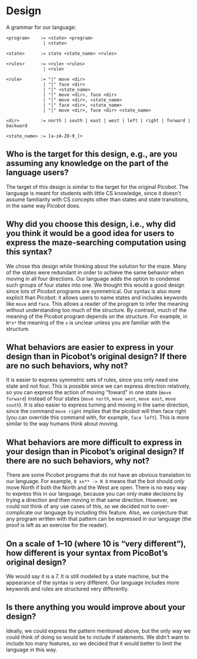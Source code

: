 # Design

A grammar for our language:
```
<program>    := <state> <program>
              | <state>

<state>      := state <state_name> <rules>

<rules>      := <rule> <rules>
              | <rule>

<rule>       := "|" move <dir>
              | "|" face <dir>
              | "|" <state_name>
              | "|" move <dir>, face <dir>
              | "|" move <dir>, <state_name>
              | "|" face <dir>, <state_name>
              | "|" move <dir>, face <dir> <state_name>

<dir>        := north | south | east | west | left | right | forward | backward

<state_name> := [a-zA-Z0-9_]+
```
## Who is the target for this design, e.g., are you assuming any knowledge on the part of the language users?

The target of this design is similar to the target for the original Picobot.
The language is meant for students with little CS knowledge, since it doesn't
assume familiarity with CS concepts other than states and state transitions, in
the same way Picobot does.

## Why did you choose this design, i.e., why did you think it would be a good idea for users to express the maze-searching computation using this syntax?

We chose this design while thinking about the solution for the maze.  Many of
the states were redundant in order to achieve the same behavior when moving in
all four directions.  Our language adds the option to condense such groups of
four states into one.  We thought this would a good design since lots of
Picobot programs are symmetrical.  Our syntax is also more explicit than
Picobot: it allows users to name states and includes keywords like `move` and
`face`.  This allows a reader of the program to infer the meaning without
understanding too much of the structure.  By contrast, much of the meaning of
the Picobot program depends on the structure.  For example, in `N*x*` the
meaning of the `x` is unclear unless you are familiar with the structure.

## What behaviors are easier to express in your design than in Picobot’s original design?  If there are no such behaviors, why not?

It is easier to express symmetric sets of rules, since you only need one state
and not four.  This is possible since we can express direction relatively, so
you can express the action of moving "foward" in one state (`move forward`)
instead of four states (`move north`, `move west`, `move east`, `move south`).
It is also easier to express turning and moving in the same direction, since
the command `move right` implies that the picobot will then face right (you can
override this command with, for example, `face left`).  This is more similar to
the way humans think about moving.

## What behaviors are more difficult to express in your design than in Picobot’s original design? If there are no such behaviors, why not?

There are some Picobot programs that do not have an obvious translation to our
language.  For example, `0 xx** -> N 0` means that the bot should _only_ move
North if both the North and the West are open.  There is no easy way to express
this in our language, because you can only make decisions by trying a direction
and then moving in that same direction.  However, we could not think of any use
cases of this, so we decided not to over-complicate our language by including
this feature.  Also, we conjecture that any program written with that pattern
can be expressed in our language (the proof is left as an exercise for the
reader).

## On a scale of 1–10 (where 10 is “very different”), how different is your syntax from PicoBot’s original design?

We would say it is a 7.  It is still modeled by a state machine, but the
appearance of the syntax is very different.  Our language includes more
keywords and rules are structured very differently.

## Is there anything you would improve about your design?

Ideally, we could express the pattern mentioned above, but the only way we
could think of doing so would be to include if statements.  We didn't want to
include too many features, so we decided that it would better to limit the
language in this way.
